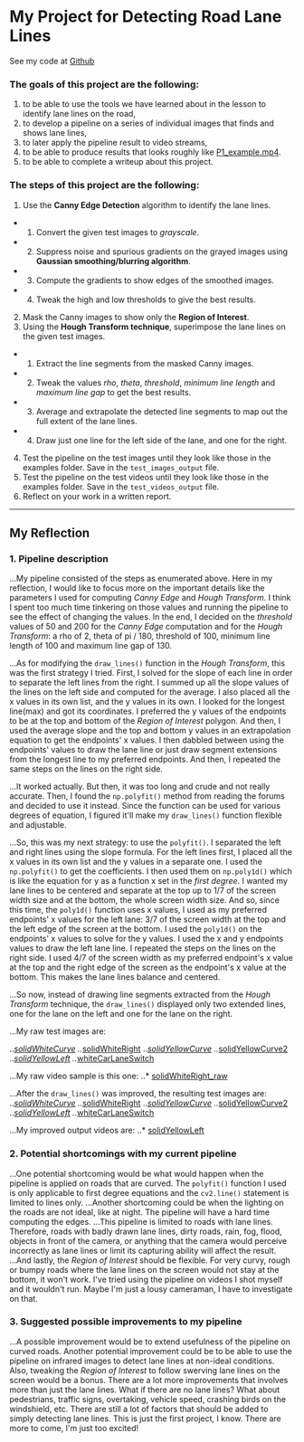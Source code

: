 # My Project for Detecting Road Lane Lines
See my code at [Github](https://github.com/jinglebot/Finding_Lane_Lines)

### The goals of this project are the following:

1. to be able to use the tools we have learned about in the lesson to identify lane lines on the road,
2. to develop a pipeline on a series of individual images that finds and shows lane lines,
3. to later apply the pipeline result to video streams,
4. to be able to produce results that looks roughly like [P1_example.mp4](https://github.com/udacity/CarND-LaneLines-P1/blob/master/examples/P1_example.mp4).
5. to be able to complete a writeup about this project.

### The steps of this project are the following:

1. Use the **Canny Edge Detection** algorithm to identify the lane lines.
- 1. Convert the given test images to *grayscale*.
- 2. Suppress noise and spurious gradients on the grayed images using **Gaussian smoothing/blurring algorithm**.
- 3. Compute the gradients to show edges of the smoothed images.
- 4. Tweak the high and low thresholds to give the best results.
2. Mask the Canny images to show only the **Region of Interest**.
3. Using the **Hough Transform technique**, superimpose the lane lines on the given test images.
- 1. Extract the line segments from the masked Canny images.
- 2. Tweak the values *rho*, *theta*, *threshold*, *minimum line length* and *maximum line gap* to get the best results.
- 3. Average and extrapolate the detected line segments to map out the full extent of the lane lines.
- 4. Draw just one line for the left side of the lane, and one for the right.
4. Test the pipeline on the test images until they look like those in the examples folder. Save in the `test_images_output` file.
5. Test the pipeline on the test videos until they look like those in the examples folder. Save in the `test_videos_output` file.
6. Reflect on your work in a written report.

***

## My Reflection
### 1. Pipeline description

...My pipeline consisted of the steps as enumerated above. Here in my reflection, I would like to focus more on the important details like the parameters I used for computing *Canny Edge* and *Hough Transform*. I think I spent too much time tinkering on those values and running the pipeline to see the effect of changing the values. In the end, I decided on the *threshold* values of 50 and 200 for the *Canny Edge* computation and for the *Hough Transform*: a rho of 2, theta of pi / 180, threshold of 100, minimum line length of 100 and maximum line gap of 130.

...As for modifying the `draw_lines()` function in the *Hough Transform*, this was the first strategy I tried. First, I solved for the slope of each line in order to separate the left lines from the right. I summed up all the slope values of the lines on the left side and computed for the average. I also placed all the x values in its own list, and the y values in its own. I looked for the longest line(max)  and got its coordinates. I preferred the y values of the endpoints to be at the top and bottom of the *Region of Interest* polygon. And then, I used the average slope and the top and bottom y values in an extrapolation equation to get the endpoints' x values. I then dabbled between using the endpoints' values to draw the lane line or just draw segment extensions from the longest line to my preferred endpoints. And then, I repeated the same steps on the lines on the right side.

...It worked actually. But then, it was too long and crude and not really accurate. Then, I found the `np.polyfit()` method from reading the forums and decided to use it instead. Since the function can be used for various degrees of equation, I figured it'll make my `draw_lines()` function flexible and adjustable.

...So, this was my next strategy: to use the `polyfit()`. I separated the left and right lines using the slope formula. For the left lines first, I placed all the x values in its own list and the y values in a separate one. I used the `np.polyfit()` to get the coefficients. I then used them on `np.poly1d()` which is like the equation for y as a function x set in the *first degree*. I wanted my lane lines to be centered and separate at the top up to 1/7 of the screen width size and at the bottom, the whole screen width size. And so, since this time, the `poly1d()` function uses x values, I used as my preferred endpoints' x values for the left lane: 3/7 of the screen width at the top  and the left edge of the screen at the bottom. I used the `poly1d()` on the endpoints' x values to solve for the y values. I used the x and y endpoints values to draw the left lane line. I repeated the steps on the lines on the right side. I used 4/7 of the screen width as my preferred endpoint's x value at the top and the right edge of the screen as the endpoint's x value at the bottom. This makes the lane lines balance and centered.

...So now, instead of drawing line segments extracted from the *Hough Transform* technique, the `draw_lines()` displayed only two extended lines, one for the lane on the left and one for the lane on the right.
	
...My raw test images are:

..*[solidWhiteCurve](test_images_output/solidWhiteCurve_raw.jpg)
..*[solidWhiteRight](test_images_output/solidWhiteRight_raw.jpg)
..*[solidYellowCurve](test_images_output/solidYellowCurve_raw.jpg)
..*[solidYellowCurve2](test_images_output/solidYellowCurve2_raw.jpg)
..*[solidYellowLeft](test_images_output/solidYellowLeft_raw.jpg)
..*[whiteCarLaneSwitch](test_images_output/whiteCarLaneSwitch_raw.jpg)

...My raw video sample is this one:
..* [solidWhiteRight_raw](test_videos_output/solidWhiteRight_raw.mp4)

...After the `draw_lines()` was improved, the resulting test images are:
..*[solidWhiteCurve](test_images_output/solidWhiteCurve.jpg)
..*[solidWhiteRight](test_images_output/solidWhiteRight.jpg)
..*[solidYellowCurve](test_images_output/solidYellowCurve.jpg)
..*[solidYellowCurve2](test_images_output/solidYellowCurve2.jpg)
..*[solidYellowLeft](test_images_output/solidYellowLeft.jpg)
..*[whiteCarLaneSwitch](test_images_output/whiteCarLaneSwitch.jpg)

...My improved output videos are:
..* [solidYellowLeft](test_videos_output/solidYellowLeft.mp4)

### 2. Potential shortcomings with my current pipeline
...One potential shortcoming would be what would happen when the pipeline is applied on roads that are curved. The `polyfit()` function I used is only applicable to first degree equations and the `cv2.line()` statement is limited to lines only.
...Another shortcoming could be when the lighting on the roads are not ideal, like at night. The pipeline will have a hard time computing the edges.
...This pipeline is limited to roads with lane lines. Therefore, roads with badly drawn lane lines, dirty roads, rain, fog, flood, objects in front of the camera, or anything that the camera would perceive incorrectly as lane lines or limit its capturing ability will affect the result.
...And lastly, the *Region of Interest* should be flexible. For very curvy, rough or bumpy roads where the lane lines on the screen would not stay at the bottom, it won't work. I've tried using the pipeline on videos I shot myself and it wouldn't run. Maybe I'm just a lousy cameraman, I have to investigate on that.
### 3. Suggested possible improvements to my pipeline
...A possible improvement would be to extend usefulness of the pipeline on curved roads. Another potential improvement could be to be able to use the pipeline on infrared images to detect lane lines at non-ideal conditions. Also, tweaking the *Region of Interest* to follow swerving lane lines on the screen would be a bonus. There are a lot more improvements that involves more than just the lane lines. What if there are no lane lines? What about pedestrians, traffic signs, overtaking, vehicle speed, crashing birds on the windshield, etc. There are still a lot of factors that should be added to simply detecting lane lines. This is just the first project, I know. There are more to come, I'm just too excited!
